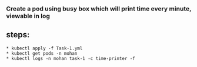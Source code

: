 ### Create a pod using busy box which will print time every minute, viewable in log 

## steps:
    * kubectl apply -f Task-1.yml
    * kubectl get pods -n mohan
    * kubectl logs -n mohan task-1 -c time-printer -f
